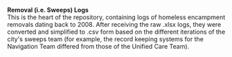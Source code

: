 **Removal (i.e. Sweeps) Logs**
<br>
This is the heart of the repository, containing logs of homeless encampment removals dating back to 2008. After receiving the raw .xlsx logs, they were converted and simplified to .csv form based on the different iterations of the city's sweeps team (for example, the record keeping systems for the Navigation Team differed from those of the Unified Care Team).
